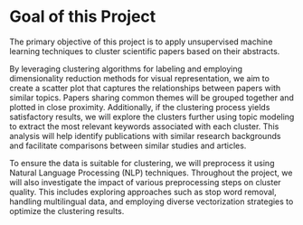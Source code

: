 # Goal of this Project

The primary objective of this project is to apply unsupervised machine learning techniques to cluster scientific papers based on their abstracts.

By leveraging clustering algorithms for labeling and employing dimensionality reduction methods for visual representation, we aim to create a scatter plot that captures the relationships between papers with similar topics. Papers sharing common themes will be grouped together and plotted in close proximity. Additionally, if the clustering process yields satisfactory results, we will explore the clusters further using topic modeling to extract the most relevant keywords associated with each cluster. This analysis will help identify publications with similar research backgrounds and facilitate comparisons between similar studies and articles.

To ensure the data is suitable for clustering, we will preprocess it using Natural Language Processing (NLP) techniques. Throughout the project, we will also investigate the impact of various preprocessing steps on cluster quality. This includes exploring approaches such as stop word removal, handling multilingual data, and employing diverse vectorization strategies to optimize the clustering results.
